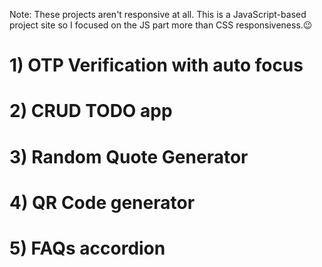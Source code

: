 Note: These projects aren't responsive at all. This is a JavaScript-based project site so I focused on the JS part more than CSS responsiveness.😉

<h1>1) OTP Verification with auto focus</h1>
<h1>2) CRUD TODO app</h1>
<h1>3) Random Quote Generator</h1>
<h1>4) QR Code generator</h1>
<h1>5) FAQs accordion</h1>
